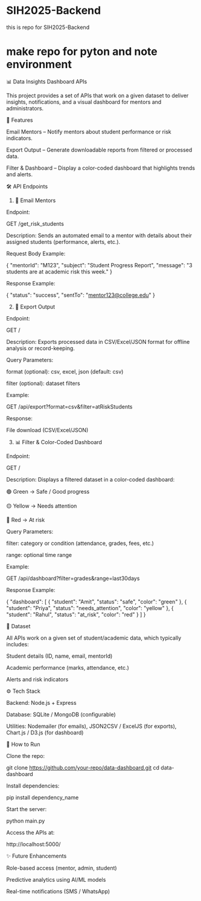 # SIH2025-Backend

this is repo for SIH2025-Backend

# make repo for pyton and note environment

📊 Data Insights Dashboard APIs

This project provides a set of APIs that work on a given dataset to deliver insights, notifications, and a visual dashboard for mentors and administrators.

🚀 Features

Email Mentors – Notify mentors about student performance or risk indicators.

Export Output – Generate downloadable reports from filtered or processed data.

Filter & Dashboard – Display a color-coded dashboard that highlights trends and alerts.

🛠 API Endpoints
1. 📧 Email Mentors

Endpoint:

GET /get_risk_students


Description:
Sends an automated email to a mentor with details about their assigned students (performance, alerts, etc.).

Request Body Example:

{
  "mentorId": "M123",
  "subject": "Student Progress Report",
  "message": "3 students are at academic risk this week."
}


Response Example:

{
  "status": "success",
  "sentTo": "mentor123@college.edu"
}

2. 📂 Export Output

Endpoint:

GET /


Description:
Exports processed data in CSV/Excel/JSON format for offline analysis or record-keeping.

Query Parameters:

format (optional): csv, excel, json (default: csv)

filter (optional): dataset filters

Example:

GET /api/export?format=csv&filter=atRiskStudents


Response:

File download (CSV/Excel/JSON)

3. 📊 Filter & Color-Coded Dashboard

Endpoint:

GET /


Description:
Displays a filtered dataset in a color-coded dashboard:

🟢 Green → Safe / Good progress

🟡 Yellow → Needs attention

🔴 Red → At risk

Query Parameters:

filter: category or condition (attendance, grades, fees, etc.)

range: optional time range

Example:

GET /api/dashboard?filter=grades&range=last30days


Response Example:

{
  "dashboard": [
    { "student": "Amit", "status": "safe", "color": "green" },
    { "student": "Priya", "status": "needs_attention", "color": "yellow" },
    { "student": "Rahul", "status": "at_risk", "color": "red" }
  ]
}

📂 Dataset

All APIs work on a given set of student/academic data, which typically includes:

Student details (ID, name, email, mentorId)

Academic performance (marks, attendance, etc.)

Alerts and risk indicators

⚙ Tech Stack

Backend: Node.js + Express

Database: SQLite / MongoDB (configurable)

Utilities: Nodemailer (for emails), JSON2CSV / ExcelJS (for exports), Chart.js / D3.js (for dashboard)

📌 How to Run

Clone the repo:

git clone https://github.com/your-repo/data-dashboard.git
cd data-dashboard


Install dependencies:

pip install dependency_name


Start the server:

python main.py


Access the APIs at:

http://localhost:5000/

✨ Future Enhancements

Role-based access (mentor, admin, student)

Predictive analytics using AI/ML models

Real-time notifications (SMS / WhatsApp)
